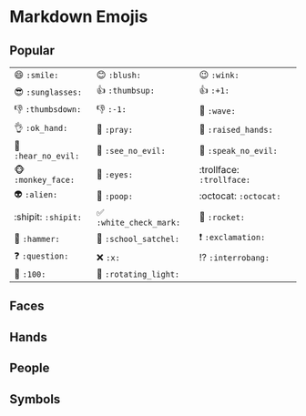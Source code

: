 # Markdown Emojis

## Popular

|                                 |                                         |                                   |
| ------------------------------- | --------------------------------------- | --------------------------------- |
| :smile: `:smile:`               | :blush: `:blush:`                       | :wink: `:wink:`                   |
| :sunglasses: `:sunglasses:`     | :thumbsup: `:thumbsup:`                 | :+1: `:+1:`                       |
| :thumbsdown: `:thumbsdown:`     | :-1: `:-1:`                             | :wave: `:wave:`                   |
| :ok_hand: `:ok_hand:`           | :pray: `:pray:`                         | :raised_hands: `:raised_hands:`   |
| :hear_no_evil: `:hear_no_evil:` | :see_no_evil: `:see_no_evil:`           | :speak_no_evil: `:speak_no_evil:` |
| :monkey_face: `:monkey_face:`   | :eyes: `:eyes:`                         | :trollface: `:trollface:`         |
| :alien: `:alien:`               | :poop: `:poop:`                         | :octocat: `:octocat:`             |
| :shipit: `:shipit:`             | :white_check_mark: `:white_check_mark:` | :rocket: `:rocket:`               |
| :hammer: `:hammer:`             | :school_satchel: `:school_satchel:`     | :exclamation: `:exclamation:`     |
| :question: `:question:`         | :x: `:x:`                               | :interrobang: `:interrobang:`     |
| :100: `:100:`                   | :rotating_light: `:rotating_light:`     |                                   |


## Faces

## Hands

## People

## Symbols

